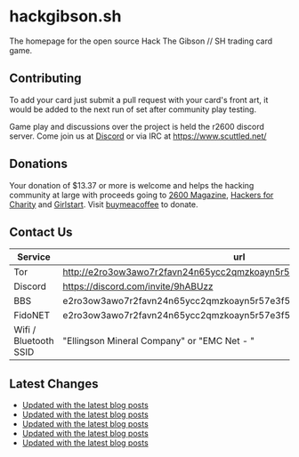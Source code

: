 # hackgibson.sh
The homepage for the open source Hack The Gibson // SH trading card game.


## Contributing

To add your card just submit a pull request with your card's front art, it would be added to the next run of set after community play testing.

Game play and discussions over the project is held the r2600 discord server. Come join us at [Discord](https://discord.com/invite/9hABUzz) or via IRC at https://www.scuttled.net/


## Donations

Your donation of $13.37 or more is welcome and helps the hacking community at large with proceeds going to [2600 Magazine](https://2600.com/), [Hackers for Charity](https://hackersforcharity.org) and [Girlstart](https://girlstart.org).  Visit [buymeacoffee](https://www.buymeacoffee.com/hackgibson.sh) to donate.


## Contact Us

Service | url
-|-
Tor | http://e2ro3ow3awo7r2favn24n65ycc2qmzkoayn5r57e3f56nvjwdcgg32ad.onion
Discord | https://discord.com/invite/9hABUzz
BBS | e2ro3ow3awo7r2favn24n65ycc2qmzkoayn5r57e3f56nvjwdcgg32ad.onion:23
FidoNET | e2ro3ow3awo7r2favn24n65ycc2qmzkoayn5r57e3f56nvjwdcgg32ad.onion:24554
Wifi / Bluetooth SSID | "Ellingson Mineral Company" or "EMC Net - <fidonet address>"

## Latest Changes
<!-- BLOG-POST-LIST:START -->
- [Updated with the latest blog posts](https://github.com/DFW2600/hackgibson.sh/commit/ffb8d6edc596f67b54c01d5c243a94d1a42b7d2c)
- [Updated with the latest blog posts](https://github.com/DFW2600/hackgibson.sh/commit/f7f40f02ad214c7bdb2c7cf633b4597114a0e275)
- [Updated with the latest blog posts](https://github.com/DFW2600/hackgibson.sh/commit/31091d6e0857426d4925eea1a7634391d60d5061)
- [Updated with the latest blog posts](https://github.com/DFW2600/hackgibson.sh/commit/fe0c83b01320de19708d77a92e76f9e997fca1b4)
- [Updated with the latest blog posts](https://github.com/DFW2600/hackgibson.sh/commit/be4c7f40892513e3d344d40412081691e7a48afd)
<!-- BLOG-POST-LIST:END -->
